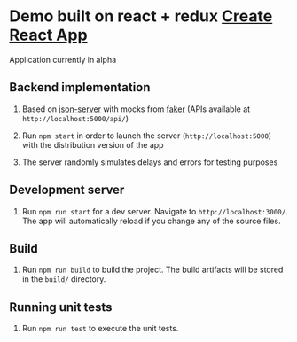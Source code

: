 Demo built on react + redux [Create React App](https://github.com/facebookincubator/create-react-app/blob/master/packages/react-scripts/template/README.md)
=========

Application currently in alpha

## Backend implementation 

1. Based on [json-server](https://github.com/typicode/json-server) with mocks from [faker](https://github.com/Marak/faker.js) (APIs available at `http://localhost:5000/api/`)

2. Run ``npm start`` in order to launch the server (``http://localhost:5000``) with the distribution version of the app 

3. The server randomly simulates delays and errors for testing purposes

## Development server

1. Run `npm run start` for a dev server. Navigate to `http://localhost:3000/`. The app will automatically reload if you change any of the source files.

## Build

1. Run `npm run build` to build the project. The build artifacts will be stored in the `build/` directory.

## Running unit tests

1. Run `npm run test` to execute the unit tests.
